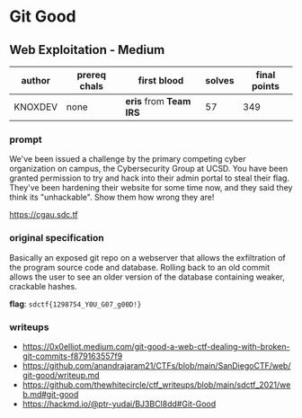 # Git Good
## Web Exploitation - Medium
| author | prereq chals | first blood | solves | final points |
| --- | --- | --- | --- | --- |
| KNOXDEV | none | **eris** from **Team IRS** | 57 | 349 |

### prompt
We've been issued a challenge by the primary competing cyber organization on campus, the Cybersecurity Group at UCSD. You have been granted permission to try and hack into their admin portal to steal their flag. They've been hardening their website for some time now, and they said they think its "unhackable". Show them how wrong they are!

https://cgau.sdc.tf

### original specification
Basically an exposed git repo on a webserver that allows the exfiltration of the program source code and database. Rolling back to an old commit allows the user to see an older version of the database containing weaker, crackable hashes.

**flag**: `sdctf{1298754_Y0U_G07_g00D!}`
### writeups
- https://0x0elliot.medium.com/git-good-a-web-ctf-dealing-with-broken-git-commits-f879163557f9
- https://github.com/anandrajaram21/CTFs/blob/main/SanDiegoCTF/web/git-good/writeup.md
- https://github.com/thewhitecircle/ctf_writeups/blob/main/sdctf_2021/web.md#git-good
- https://hackmd.io/@ptr-yudai/BJ3BCl8dd#Git-Good
